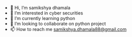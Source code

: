 - 👋 Hi, I’m samikshya dhamala
- 👀 I’m interested in cyber securities
- 🌱 I’m currently learning python
- 💞️ I’m looking to collaborate on python project
- 📫 How to reach me samikshya.dhamala88@gmail.com


<!---
samikshyadhamala/samikshyadhamala is a ✨ special ✨ repository because its `README.md` (this file) appears on your GitHub profile.
You can click the Preview link to take a look at your changes.
--->

